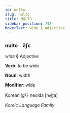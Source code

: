 ```yaml
---
id: nulto
slug: nulto
title: NULTO
sidebar_position: 748
hoverText: wide § Adjective
---
```


### nulto&emsp;<span kind="abugida">ƨ͊ʃc</span>

*wide* **§** Adjective

**Verb**: to be wide

**Noun**: width

**Modifier**: wide

Korean 넓다 neolda [nʌ̹ɭt͈a̠]

*Koreic Language Family*